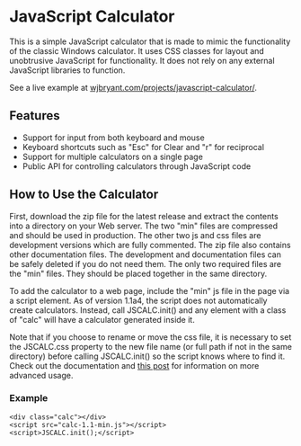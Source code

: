 # JavaScript Calculator

This is a simple JavaScript calculator that is made to mimic the functionality
of the classic Windows calculator. It uses CSS classes for layout and unobtrusive
JavaScript for functionality. It does not rely on any external JavaScript libraries
to function.

See a live example at
[wjbryant.com/projects/javascript-calculator/](http://wjbryant.com/projects/javascript-calculator/ "JavaScript Calculator Demo").

## Features

* Support for input from both keyboard and mouse
* Keyboard shortcuts such as "Esc" for Clear and "r" for reciprocal
* Support for multiple calculators on a single page
* Public API for controlling calculators through JavaScript code

## How to Use the Calculator

First, download the zip file for the latest release and extract the contents into
a directory on your Web server. The two "min" files are compressed and should be
used in production. The other two js and css files are development versions which
are fully commented. The zip file also contains other documentation files. The
development and documentation files can be safely deleted if you do not need them.
The only two required files are the "min" files. They should be placed together
in the same directory.

To add the calculator to a web page, include the "min" js file in the page via
a script element. As of version 1.1a4, the script does not automatically create
calculators. Instead, call JSCALC.init() and any element with a class of "calc"
will have a calculator generated inside it.

Note that if you choose to rename or move the css file, it is necessary to set
the JSCALC.css property to the new file name (or full path if not in the same
directory) before calling JSCALC.init() so the script knows where to find it.
Check out the documentation and
[this post](http://wjbryant.com/2011/09/02/javascript-calculator-api/ "JavaScript Calculator API")
for information on more advanced usage.

### Example

    <div class="calc"></div>
    <script src="calc-1.1-min.js"></script>
    <script>JSCALC.init();</script>
